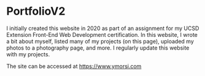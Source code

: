 # PortfolioV2
I initially created this website in 2020 as part of an assignment for my UCSD Extension Front-End Web Development certification. In this website, I wrote a bit about myself, listed many of my projects (on this page), uploaded my photos to a photography page, and more. I regularly update this website with my projects.

The site can be accessed at https://www.ymorsi.com
